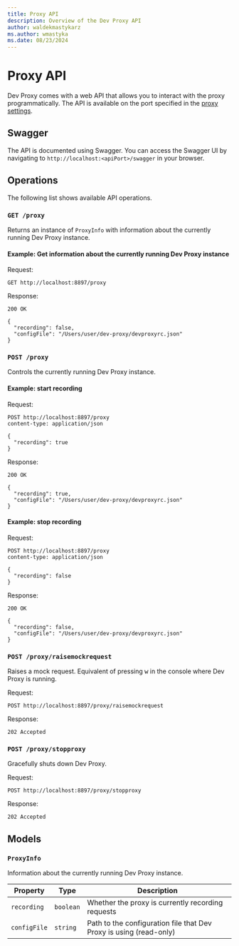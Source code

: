```yaml
---
title: Proxy API
description: Overview of the Dev Proxy API
author: waldekmastykarz
ms.author: wmastyka
ms.date: 08/23/2024
---
```


# Proxy API

Dev Proxy comes with a web API that allows you to interact with the proxy programmatically. The API is available on the port specified in the [proxy settings](./proxy-settings.md).

## Swagger

The API is documented using Swagger. You can access the Swagger UI by navigating to `http://localhost:<apiPort>/swagger` in your browser.

## Operations

The following list shows available API operations.

### `GET /proxy`

Returns an instance of `ProxyInfo` with information about the currently running Dev Proxy instance.

#### Example: Get information about the currently running Dev Proxy instance

Request:

```http
GET http://localhost:8897/proxy
```

Response:

```text
200 OK

{
  "recording": false,
  "configFile": "/Users/user/dev-proxy/devproxyrc.json"
}
```

### `POST /proxy`

Controls the currently running Dev Proxy instance.

#### Example: start recording

Request:

```http
POST http://localhost:8897/proxy
content-type: application/json

{
  "recording": true
}
```

Response:

```text
200 OK

{
  "recording": true,
  "configFile": "/Users/user/dev-proxy/devproxyrc.json"
}
```

#### Example: stop recording

Request:

```http
POST http://localhost:8897/proxy
content-type: application/json

{
  "recording": false
}
```

Response:

```text
200 OK

{
  "recording": false,
  "configFile": "/Users/user/dev-proxy/devproxyrc.json"
}
```

### `POST /proxy/raisemockrequest`

Raises a mock request. Equivalent of pressing <kbd>w</kbd> in the console where Dev Proxy is running.

Request:

```http
POST http://localhost:8897/proxy/raisemockrequest
```

Response:

```text
202 Accepted
```

### `POST /proxy/stopproxy`

Gracefully shuts down Dev Proxy.

Request:

```http
POST http://localhost:8897/proxy/stopproxy
```

Response:

```text
202 Accepted
```

## Models

### `ProxyInfo`

Information about the currently running Dev Proxy instance.

| Property | Type | Description |
|----------|------|-------------|
| `recording` | `boolean` | Whether the proxy is currently recording requests |
| `configFile` | `string` | Path to the configuration file that Dev Proxy is using (read-only) |
